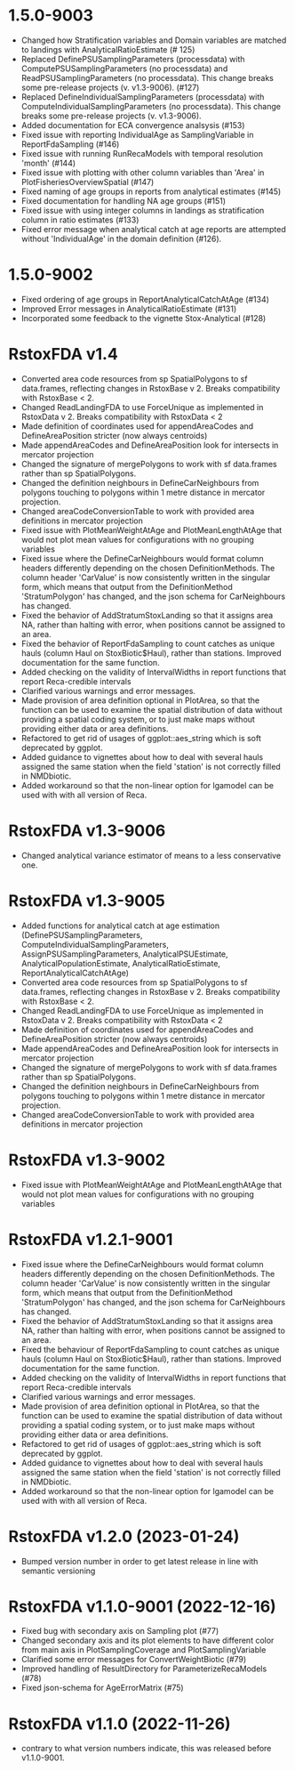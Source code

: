 # 1.5.0-9003
* Changed how Stratification variables and Domain variables are matched to landings with AnalyticalRatioEstimate (# 125)
* Replaced DefinePSUSamplingParameters (processdata) with ComputePSUSamplingParameters (no processdata) and ReadPSUSamplingParameters (no processdata). This change breaks some pre-release projects (v. v1.3-9006). (#127)
* Replaced DefineIndividualSamplingParameters (processdata) with ComputeIndividualSamplingParameters (no processdata). This change breaks some pre-release projects (v. v1.3-9006).
* Added documentation for ECA convergence analsysis (#153)
* Fixed issue with reporting IndividualAge as SamplingVariable in ReportFdaSampling (#146)
* Fixed issue with running RunRecaModels with temporal resolution 'month' (#144)
* Fixed issue with plotting with other column variables than 'Area' in PlotFisheriesOverviewSpatial (#147)
* Fixed naming of age groups in reports from analytical estimates (#145)
* Fixed documentation for handling NA age groups (#151)
* Fixed issue with using integer columns in landings as stratification column in ratio estimates (#133)
* Fixed error message when analytical catch at age reports are attempted without 'IndividualAge' in the domain definition (#126).

# 1.5.0-9002
* Fixed ordering of age groups in ReportAnalyticalCatchAtAge (#134)
* Improved Error messages in AnalyticalRatioEstimate (#131)
* Incorporated some feedback to the vignette Stox-Analytical (#128)

# RstoxFDA v1.4
* Converted area code resources from sp SpatialPolygons to sf data.frames, reflecting changes in RstoxBase v 2. Breaks compatibility with RstoxBase < 2.
* Changed ReadLandingFDA to use ForceUnique as implemented in RstoxData v 2. Breaks compatibility with RstoxData < 2
* Made definition of coordinates used for appendAreaCodes and DefineAreaPosition stricter (now always centroids)
* Made appendAreaCodes and DefineAreaPosition look for intersects in mercator projection
* Changed the signature of mergePolygons to work with sf data.frames rather than sp SpatialPolygons.
* Changed the definition neighbours in DefineCarNeighbours from polygons touching to polygons within 1 metre distance in mercator projection.
* Changed areaCodeConversionTable to work with provided area definitions in mercator projection
* Fixed issue with PlotMeanWeightAtAge and PlotMeanLengthAtAge that would not plot mean values for configurations with no grouping variables
* Fixed issue where the DefineCarNeighbours would format column headers differently depending on the chosen DefinitionMethods. The column header 'CarValue' is now consistently written in the singular form, which means that output from the DefinitionMethod 'StratumPolygon' has changed, and the json schema for CarNeighbours has changed.
* Fixed the behavior of AddStratumStoxLanding so that it assigns area NA, rather than halting with error, when positions cannot be assigned to an area.
* Fixed the behavior of ReportFdaSampling to count catches as unique hauls (column Haul on StoxBiotic$Haul), rather than stations. Improved documentation for the same function.
* Added checking on the validity of IntervalWidths in report functions that report Reca-credible intervals
* Clarified various warnings and error messages.
* Made provision of area definition optional in PlotArea, so that the function can be used to examine the spatial distribution of data without providing a spatial coding system, or to just make maps without providing either data or area definitions.
* Refactored to get rid of usages of ggplot::aes_string which is soft deprecated by ggplot.
* Added guidance to vignettes about how to deal with several hauls assigned the same station when the field 'station' is not correctly filled in NMDbiotic.
* Added workaround so that the non-linear option for lgamodel can be used with with all version of Reca.

# RstoxFDA v1.3-9006
* Changed analytical variance estimator of means to a less conservative one.

# RstoxFDA v1.3-9005
* Added functions for analytical catch at age estimation (DefinePSUSamplingParameters, ComputeIndividualSamplingParameters, AssignPSUSamplingParameters, AnalyticalPSUEstimate, AnalyticalPopulationEstimate, AnalyticalRatioEstimate, ReportAnalyticalCatchAtAge)
* Converted area code resources from sp SpatialPolygons to sf data.frames, reflecting changes in RstoxBase v 2. Breaks compatibility with RstoxBase < 2.
* Changed ReadLandingFDA to use ForceUnique as implemented in RstoxData v 2. Breaks compatibility with RstoxData < 2
* Made definition of coordinates used for appendAreaCodes and DefineAreaPosition stricter (now always centroids)
* Made appendAreaCodes and DefineAreaPosition look for intersects in mercator projection
* Changed the signature of mergePolygons to work with sf data.frames rather than sp SpatialPolygons.
* Changed the definition neighbours in DefineCarNeighbours from polygons touching to polygons within 1 metre distance in mercator projection.
* Changed areaCodeConversionTable to work with provided area definitions in mercator projection

# RstoxFDA v1.3-9002
* Fixed issue with PlotMeanWeightAtAge and PlotMeanLengthAtAge that would not plot mean values for configurations with no grouping variables

# RstoxFDA v1.2.1-9001
* Fixed issue where the DefineCarNeighbours would format column headers differently depending on the chosen DefinitionMethods. The column header 'CarValue' is now consistently written in the singular form, which means that output from the DefinitionMethod 'StratumPolygon' has changed, and the json schema for CarNeighbours has changed.
* Fixed the behavior of AddStratumStoxLanding so that it assigns area NA, rather than halting with error, when positions cannot be assigned to an area.
* Fixed the behaviour of ReportFdaSampling to count catches as unique hauls (column Haul on StoxBiotic$Haul), rather than stations. Improved documentation for the same function.
* Added checking on the validity of IntervalWidths in report functions that report Reca-credible intervals
* Clarified various warnings and error messages.
* Made provision of area definition optional in PlotArea, so that the function can be used to examine the spatial distribution of data without providing a spatial coding system, or to just make maps without providing either data or area definitions.
* Refactored to get rid of usages of ggplot::aes_string which is soft deprecated by ggplot.
* Added guidance to vignettes about how to deal with several hauls assigned the same station when the field 'station' is not correctly filled in NMDbiotic.
* Added workaround so that the non-linear option for lgamodel can be used with with all version of Reca.

# RstoxFDA v1.2.0  (2023-01-24)
* Bumped version number in order to get latest release in line with semantic versioning

# RstoxFDA v1.1.0-9001  (2022-12-16)
* Fixed bug with secondary axis on Sampling plot (#77)
* Changed secondary axis and its plot elements to have different color from main axis in PlotSamplingCoverage and PlotSamplingVariable
* Clarified some error messages for ConvertWeightBiotic (#79)
* Improved handling of ResultDirectory for ParameterizeRecaModels (#78)
* Fixed json-schema for AgeErrorMatrix (#75)

# RstoxFDA v1.1.0 (2022-11-26)
* contrary to what version numbers indicate, this was released before v1.1.0-9001.

